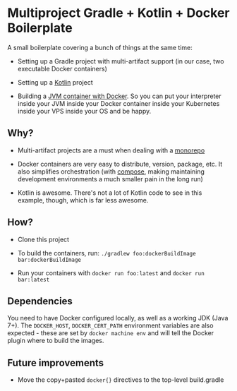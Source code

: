 Multiproject Gradle + Kotlin + Docker Boilerplate
=================================================

A small boilerplate covering a bunch of things at the same time:

- Setting up a Gradle project with multi-artifact support (in our case, two executable Docker containers)

- Setting up a [Kotlin](https://kotlinlang.org/) project

- Building a [JVM container with Docker](https://github.com/bmuschko/gradle-docker-plugin). So you can put your interpreter inside your JVM inside your Docker container inside your Kubernetes inside your VPS inside your OS and be happy.


## Why?

- Multi-artifact projects are a must when dealing with a [monorepo](http://danluu.com/monorepo/)

- Docker containers are very easy to distribute, version, package, etc. It also simplifies orchestration (with [compose](https://docs.docker.com/compose/), making maintaining development environments a much smaller pain in the long run)

- Kotlin is awesome. There's not a lot of Kotlin code to see in this example, though, which is far less awesome.


## How?

- Clone this project

- To build the containers, run: `./gradlew foo:dockerBuildImage bar:dockerBuildImage`

- Run your containers with `docker run foo:latest` and `docker run bar:latest`


## Dependencies

You need to have Docker configured locally, as well as a working JDK (Java 7+). The `DOCKER_HOST`, `DOCKER_CERT_PATH` environment variables are also expected - these are set by `docker machine env` and will tell the Docker plugin where to build the images.

## Future improvements

- Move the copy+pasted `docker{}` directives to the top-level build.gradle